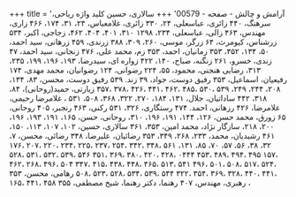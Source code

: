 +++
title = 'آرامش و چالش - صفحه - 00579'
+++
سالاری، حسین کلید واژه ریاحی، سرهنگ، ۴۴۰ زائری، عباسعلی، ۲۴، ۳۳۰ زائری، غلامعباس، ۲۴، ۳۱، ۱۷۴، ۴۶۶ زاری، مهندس، ۴۶۳ زالی، عباسعلی، ۲۳۴، ۱۲۹۸ ۳۱۰، ۴۰۱، ۴۰۴، ۴۶۲، زجاجی، اکبر، ۵۳۴ زرشناس، کیومرث، ۶۴ زرگر، موسی، ۲۶۰، ۳۰۹، ۳۸۸ زرندی، ۴۵۹ زرهانی، سید احمد، ۵۰، ۱۳۴، ۳۵۲، ۳۵۳ زمانیان، احمد، ۳۵۳ زم، محمد علی، ۴۷۶ زنجانی، سید احمد، ۴۷ زندی، خسرو، ۲۶۱ زنگنه، صباح، ۱۴۰، ۴۲۲ زواره ای، سیدرضا، ۱۹۳، ۱۹۶، ۱۹۹، ۲۳۵، ۳۱۳، رضایی هنجنی، محمود، ۵۵، ۲۲۴ رضوانی، ۱۲۴ رضوانیان، محمد مهدی، ۱۷۴ رفیعیان، اسماعیل، ۳۵۳ رفیق دوست، جواد، ۳۹ زند. ۵۳۹ رفیق دوست، محسن، ۸۳، ۱۳۴، ۲۰۸، ۲۴۴، ۲۴۹، ۵۳۹ ،۵۳۰ ،۴۸۵ ،۴۶۲ ،۴۴۱ ،۴۲۶ ،۳۷۸ ،۳۵۷ زیارتی، حمید(روحانی)، ۸۴، ۳۱۸، ۴۴۲ ساداتیان، جلال، ۱۳۱، ۱۸۴، ۲۷۰، ۳۲۲، ۳۶۸، ۵۰۸، ۵۳۱ ، غلامرضا رحیمی، غلامرضا، ۴۲۶ رزهانی، احمد. ۴۷۴ رستگاری، ۳۲۶، ۵۳۱ رکنی، ۴۶۳ رنجبر، ۴۰۵ روحانی، ۶۵ زورق، محمد حسن، ۱۲۶، ۱۴۴، ۱۹۱، ۱۹۶، ۳۱۰، روحانی، حسن، ۱۶۵، ۱۹۱، ۱۹۳، ۱۹۶، ۲۰۰، ۲۱۸، سازگار نژاد، محمد امین، ۳۵۳، ۳۶۱ سالاری، حسین، ۱۰۲، ۱۰۷، ۱۱۳، ۱۵۰، ۴۶۱ رشیدیان، محمد، ۲۳۳، ۲۶۸، ۳۴۹، ۳۵۳ رضائیان، علیرضا، ۳۴۸ رضائی، محسن، ۷، ۳۲، ۳۸، ۵۶، ۵۷، ۷۰، ۸۵، ۱۳۱، ۵۶۱ ،۳۴۸ ،۳۴۲ ،۲۵۴ ،۲۳۷ ،۲۲۵ ،۲۳۴ ،۲۲۰ ،۲۰۷ ،۱۷۶ ،۱۵۷ ۴۹۵ ،۴۹۴ ،۴۸۹ ،۴۵۳ ۰۴۴۴ ،۴۲۸ ،۴۲۰ ،۳۸۰ ،۳۶۹ ،۳۵۱ ۵۴۶ ،۵۳۹ ،۵۳۲ ،۵۳۱ ،۵۲۸ ،۵۲۴ ،۵۱۷ ،۵۰۸ ،۵۰۱ ،۴۹۶ ۵۴۱ ،۵۱۳ ،۴۶۵ ،۴۴۸ ،۴۳۸ ،۴۱۵ ،۳۴۷ ۵۰۴ ،۴۹۶ ،۲۶۸ ،۴۶۲ ،۴۴۱ ،۴۴۰ ،۳۲۸ ،۳۶۹ ،۳۵۴ ،۳۲۲ ۵۴۴ ،۵۳۹ ،۵۳۴ ،۵۲۸ ،۵۲۳ ،۵۰۸ رهامی، محسن، ۳۵۳ رهبری، مهندس، ۴۰۷ رهنما، دکتر رهنما، شیخ مصطفی، ۳۵۵ ۴۵۸ ،۴۴۱ ،۱۶۵ ،